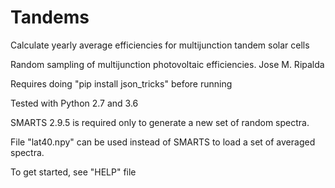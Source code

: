 # Tandems
Calculate yearly average efficiencies for multijunction tandem solar cells

Random sampling of multijunction photovoltaic efficiencies. Jose M. Ripalda

Requires doing "pip install json_tricks" before running

Tested with Python 2.7 and 3.6

SMARTS 2.9.5 is required only to generate a new set of random spectra. 

File "lat40.npy" can be used instead of SMARTS to load a set of averaged spectra.

To get started, see "HELP" file
